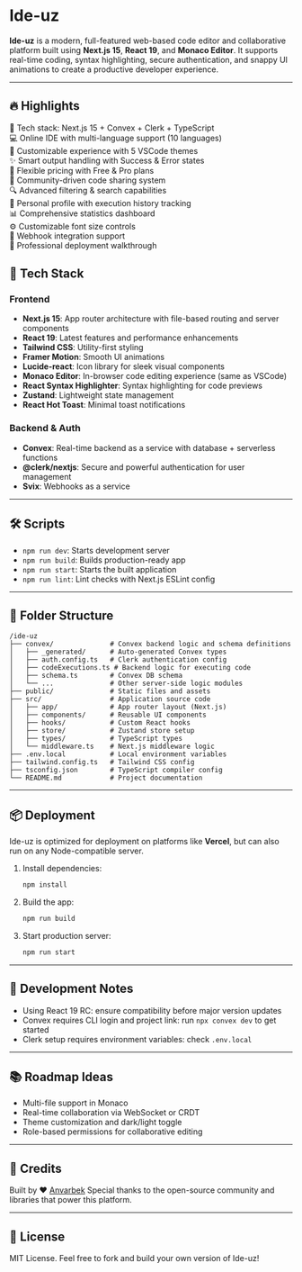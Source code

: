 # Ide-uz

**Ide-uz** is a modern, full-featured web-based code editor and collaborative platform built using **Next.js 15**, **React 19**, and **Monaco Editor**. It supports real-time coding, syntax highlighting, secure authentication, and snappy UI animations to create a productive developer experience.

---

## 🔥 Highlights

🚀 Tech stack: Next.js 15 + Convex + Clerk + TypeScript  
💻 Online IDE with multi-language support (10 languages)  
🎨 Customizable experience with 5 VSCode themes  
✨ Smart output handling with Success & Error states  
💎 Flexible pricing with Free & Pro plans  
🤝 Community-driven code sharing system  
🔍 Advanced filtering & search capabilities  
👤 Personal profile with execution history tracking  
📊 Comprehensive statistics dashboard  
⚙️ Customizable font size controls  
🔗 Webhook integration support  
🌟 Professional deployment walkthrough

## 🚀 Tech Stack

### Frontend

- **Next.js 15**: App router architecture with file-based routing and server components
- **React 19**: Latest features and performance enhancements
- **Tailwind CSS**: Utility-first styling
- **Framer Motion**: Smooth UI animations
- **Lucide-react**: Icon library for sleek visual components
- **Monaco Editor**: In-browser code editing experience (same as VSCode)
- **React Syntax Highlighter**: Syntax highlighting for code previews
- **Zustand**: Lightweight state management
- **React Hot Toast**: Minimal toast notifications

### Backend & Auth

- **Convex**: Real-time backend as a service with database + serverless functions
- **@clerk/nextjs**: Secure and powerful authentication for user management
- **Svix**: Webhooks as a service

---

## 🛠 Scripts

- `npm run dev`: Starts development server
- `npm run build`: Builds production-ready app
- `npm run start`: Starts the built application
- `npm run lint`: Lint checks with Next.js ESLint config

---

## 🧱 Folder Structure

```
/ide-uz
├── convex/              # Convex backend logic and schema definitions
│   ├── _generated/      # Auto-generated Convex types
│   ├── auth.config.ts   # Clerk authentication config
│   ├── codeExecutions.ts # Backend logic for executing code
│   ├── schema.ts        # Convex DB schema
│   └── ...              # Other server-side logic modules
├── public/              # Static files and assets
├── src/                 # Application source code
│   ├── app/             # App router layout (Next.js)
│   ├── components/      # Reusable UI components
│   ├── hooks/           # Custom React hooks
│   ├── store/           # Zustand store setup
│   ├── types/           # TypeScript types
│   └── middleware.ts    # Next.js middleware logic
├── .env.local           # Local environment variables
├── tailwind.config.ts   # Tailwind CSS config
├── tsconfig.json        # TypeScript compiler config
└── README.md            # Project documentation
```

---

## 📦 Deployment

Ide-uz is optimized for deployment on platforms like **Vercel**, but can also run on any Node-compatible server.

1. Install dependencies:
   ```bash
   npm install
   ```
2. Build the app:
   ```bash
   npm run build
   ```
3. Start production server:
   ```bash
   npm run start
   ```

---

## 🧪 Development Notes

- Using React 19 RC: ensure compatibility before major version updates
- Convex requires CLI login and project link: run `npx convex dev` to get started
- Clerk setup requires environment variables: check `.env.local`

---

## 📚 Roadmap Ideas

- Multi-file support in Monaco
- Real-time collaboration via WebSocket or CRDT
- Theme customization and dark/light toggle
- Role-based permissions for collaborative editing

---

## 🧠 Credits

Built by ❤️ [Anvarbek](https://github.com/Mr-Perfectuz/ide-uz/tree/dev)
Special thanks to the open-source community and libraries that power this platform.

---

## 📃 License

MIT License. Feel free to fork and build your own version of Ide-uz!
